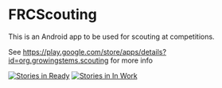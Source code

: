 FRCScouting
===========

This is an Android app to be used for scouting at competitions. 

See https://play.google.com/store/apps/details?id=org.growingstems.scouting for more info


[![Stories in Ready](https://badge.waffle.io/username115/frcscouting.png?label=ready&title=Ready)](http://waffle.io/username115/frcscouting) [![Stories in In Work](https://badge.waffle.io/username115/frcscouting.png?label=in%20work&title=In%20work)](http://waffle.io/username115/frcscouting)





